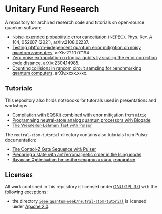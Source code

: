 # Unitary Fund Research
A repository for archived research code and tutorials on open-source quantum software.

- [Noise-extended probabilistic error cancellation (NEPEC)](/nepec/). Phys. Rev. A 104, 052607 (2021), arXiv:2108.02237.
- [Testing platform-independent quantum error mitigation on noisy quantum computers](/qem-on-hardware/). arXiv:2210.07194.
- [Zero noise extrapolation on logical qubits by scaling the error correction code distance](/ds_zne/). arXiv:2304.14985.
- [Counting collisions in random circuit sampling for benchmarking quantum computers](/collisions/). arXiv:xxxx.xxxx.

## Tutorials
This repository also holds notebooks for tutorials used in presentations and workshops.
- [Compilation with BQSKit combined with error mitigation from `mitiq`](./ieee-quantum-week/compilation-with-error-mitigation-tutorial/bqskit.ipynb)
- [Programming neutral-atom analog quantum processors with Bloqade](./ieee-quantum-week/neutral-atom-tutorial/Bloqade_tutorial_1.ipynb)
- [The Weisfeiler-Lehman Test with Pulser](./ieee-quantum-week/neutral-atom-tutorial/weisfeiler-lehman-test-tutorial/weisfeiler-lehman-test-tutorial.ipynb)

The `neutral-atom-tutorial` directory contains also tutorials from Pulser documentation:
- [The Control-Z Gate Sequence with Pulser](./ieee-quantum-week/neutral-atom-tutorial/control-z-gate-sequence/Control-Z%20Gate%20Sequence.ipynb)
- [Preparing a state with antiferromagnetic order in the Ising model](./ieee-quantum-week/neutral-atom-tutorial/antiferromagnetic-state-preparation/Preparing%20state%20with%20antiferromagnetic%20order%20in%20the%20Ising%20model.ipynb)
- [Bayesian Optimisation for antiferromagnetic state preparation](./ieee-quantum-week/neutral-atom-tutorial/antiferromagnetic-state-preparation/Bayesian%20Optimisation%20for%20antiferromagnetic%20state%20preparation.ipynb)


## Licenses

All work contained in this repository is licensed under [GNU GPL 3.0](LICENSE) with the following exceptions:
- the directory [`ieee-quantum-week/neutral-atom-tutorial`](ieee-quantum-week/neutral-atom-tutorial/) is licensed under [Apache 2.0](ieee-quantum-week/neutral-atom-tutorial/LICENSE).
